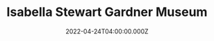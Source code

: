 ---
title: "Isabella Stewart Gardner Museum"
date: 2022-04-24T04:00:00.000Z
place: Boston, MA
link: 
draft: yes
type: 'event'
---